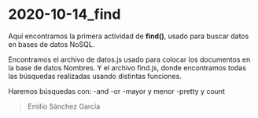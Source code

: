 # 2020-10-14_find

Aquí encontramos la primera actividad de **find()**, usado para buscar datos en bases de datos NoSQL.

Encontramos el archivo de datos.js usado para colocar los documentos en la base de datos Nombres. Y el archivo find.js, donde encontramos todas las búsquedas realizadas usando distintas funciones.

Haremos búsquedas con:
-and
-or
-mayor y menor
-pretty y count


>Emilio Sánchez García